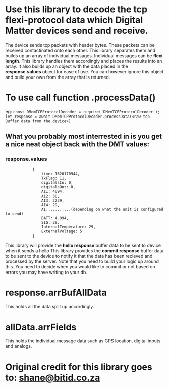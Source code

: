 # Use this library to decode the tcp flexi-protocol data which Digital Matter devices send and receive.


The device sends tcp packets with header bytes. These packets can be received contactinated onto each other. This library separates them and builds up an array
of individual messages.
Individual messages can be **flexi length**. This library handles them accordingly and places the results into an array. It also builds up an object with the data placed
in the **response.values** object for ease of use. You can however ignore this object and build your own from the array that is returned.

# To use call function .processData(<raw tcp Buffer data from the device>)
eg: 
`const DMemTCPProtocolDecoder = require('DMemTCPProtocolDecoder'); `
`let response = await DMemTCPProtocolDecoder.processData(<raw tcp Buffer data from the device>)`

## What you probably most interrested in is you get a nice neat object back with the DMT values:

### response.values
                {
                    time: 1620170944,
                    TxFlag: 11,
                    digitalsIn: 0,
                    digitalsOut: 0,
                    AI1: 4094,
                    AI2: 30,
                    AI3: 2239,
                    AI4: 29,
                    AI...........(depending on what the unit is configured to send)
                    BATT: 4.094,
                    SIG: 29,
                    InternalTemperature: 29,
                    ExternalVoltage: 5
                }



This library will provide the **hello response** buffer data to be sent to device when it sends a hello
This library provides the **commit response** buffer data to be sent to the device to notify it that the data has been recieved and processed by the server. Note that you need to build your logic up around this. You need to decide
when you would like to commit or not based on errors you may have writing to your db.

# response.arrBufAllData
This holds all the data split up accordingly.

# allData.arrFields
This holds the individual message data such as GPS location, digital inputs and analogs.

# Original credit for this library goes to: shane@bitid.co.za
